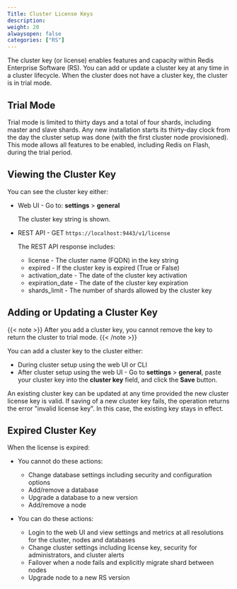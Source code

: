 ```yaml
---
Title: Cluster License Keys
description:
weight: 20
alwaysopen: false
categories: ["RS"]
---
```

The cluster key (or license) enables features and capacity within Redis Enterprise Software (RS).
You can add or update a cluster key at any time in a cluster lifecycle.
When the cluster does not have a cluster key, the cluster is in trial mode.

## Trial Mode

Trial mode is limited to thirty days and a total of four shards, including master and slave
shards. Any new installation starts its thirty-day clock from the day
the cluster setup was done (with the first cluster node provisioned).
This mode allows all features to be enabled, including Redis on Flash,
during the trial period.

## Viewing the Cluster Key

You can see the cluster key either:

- Web UI - Go to: **settings** > **general**

    The cluster key string is shown.
- REST API - GET `https://localhost:9443/v1/license`

    The REST API response includes:
    - license - The cluster name (FQDN) in the key string
    - expired - If the cluster key is expired (True or False)
    - activation_date - The date of the cluster key activation
    - expiration_date - The date of the cluster key expiration
    - shards_limit - The number of shards allowed by the cluster key

## Adding or Updating a Cluster Key

{{< note >}}
After you add a cluster key, you cannot remove the key to return the cluster to trial mode.
{{< /note >}}

You can add a cluster key to the cluster either:

- During cluster setup using the web UI or CLI
- After cluster setup using the web UI -
    Go to **settings** > **general**, paste your cluster key into the **cluster key** field, and click the **Save** button.

An existing cluster key can be updated at any time provided the new
cluster license key is valid. If saving of a new cluster key fails, the
operation returns the error "invalid license key". In this case, the
existing key stays in effect.

## Expired Cluster Key

When the license is expired:

- You cannot do these actions:

    - Change database settings including security and configuration options
    - Add/remove a database
    - Upgrade a database to a new version
    - Add/remove a node

- You can do these actions:

    - Login to the web UI and view settings and metrics at all resolutions
        for the cluster, nodes and databases
    - Change cluster settings including license key, security for administrators, and cluster alerts
    - Failover when a node fails and explicitly migrate shard between nodes
    - Upgrade node to a new RS version

